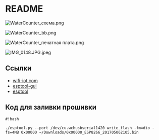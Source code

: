 # README #

![WaterCounter_схема.png](https://bitbucket.org/repo/qEzRgg4/images/1898141265-WaterCounter_%D1%81%D1%85%D0%B5%D0%BC%D0%B0.png)

![WaterCounter_bb.png](https://bitbucket.org/repo/qEzRgg4/images/601045342-WaterCounter_bb.png)


![WaterCounter_печатная плата.png](https://bitbucket.org/repo/qEzRgg4/images/3705732514-WaterCounter_%D0%BF%D0%B5%D1%87%D0%B0%D1%82%D0%BD%D0%B0%D1%8F%20%D0%BF%D0%BB%D0%B0%D1%82%D0%B0.png)

![IMG_0148.JPG.jpeg](https://bitbucket.org/repo/qEzRgg4/images/3018069817-IMG_0148.JPG.jpeg)

## Ссылки ##
* [wifi-iot.com](https://wifi-iot.com/)
* [esptool-gui](https://github.com/Rodmg/esptool-gui)
* [esptool](https://github.com/espressif/esptool)


## Код для заливки прошивки ##
```
#!bash

./esptool.py --port /dev/cu.wchusbserial1420 write_flash -fm=dio -fs=4MB 0x00000 ~/Downloads/0x00000_ESP8266_201705062105.bin

```